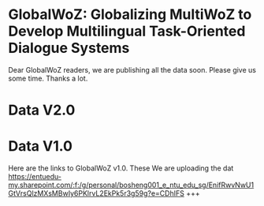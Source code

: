 # GlobalWoZ: Globalizing MultiWoZ to Develop Multilingual Task-Oriented Dialogue Systems
Dear GlobalWoZ readers, we are publishing all the data soon. Please give us some time. Thanks a lot.
# Data V2.0

# Data V1.0
Here are the links to GlobalWoZ v1.0. These 
We are uploading the dat
https://entuedu-my.sharepoint.com/:f:/g/personal/bosheng001_e_ntu_edu_sg/EnifRwvNwU1GtVrsQlzMXsMBwIy6PKlrvL2EkPk5r3g59g?e=CDhIFS
+++
